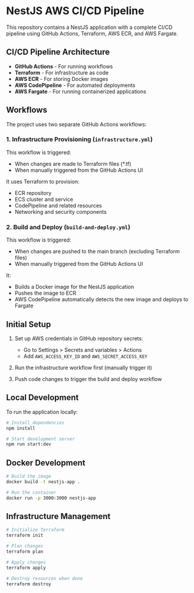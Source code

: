 # NestJS AWS CI/CD Pipeline

This repository contains a NestJS application with a complete CI/CD pipeline using GitHub Actions, Terraform, AWS ECR, and AWS Fargate.

## CI/CD Pipeline Architecture

- **GitHub Actions** - For running workflows
- **Terraform** - For infrastructure as code
- **AWS ECR** - For storing Docker images
- **AWS CodePipeline** - For automated deployments
- **AWS Fargate** - For running containerized applications

## Workflows

The project uses two separate GitHub Actions workflows:

### 1. Infrastructure Provisioning (`infrastructure.yml`)

This workflow is triggered:

- When changes are made to Terraform files (\*.tf)
- When manually triggered from the GitHub Actions UI

It uses Terraform to provision:

- ECR repository
- ECS cluster and service
- CodePipeline and related resources
- Networking and security components

### 2. Build and Deploy (`build-and-deploy.yml`)

This workflow is triggered:

- When changes are pushed to the main branch (excluding Terraform files)
- When manually triggered from the GitHub Actions UI

It:

- Builds a Docker image for the NestJS application
- Pushes the image to ECR
- AWS CodePipeline automatically detects the new image and deploys to Fargate

## Initial Setup

1. Set up AWS credentials in GitHub repository secrets:

   - Go to Settings > Secrets and variables > Actions
   - Add `AWS_ACCESS_KEY_ID` and `AWS_SECRET_ACCESS_KEY`

2. Run the infrastructure workflow first (manually trigger it)

3. Push code changes to trigger the build and deploy workflow

## Local Development

To run the application locally:

```bash
# Install dependencies
npm install

# Start development server
npm run start:dev
```

## Docker Development

```bash
# Build the image
docker build -t nestjs-app .

# Run the container
docker run -p 3000:3000 nestjs-app
```

## Infrastructure Management

```bash
# Initialize Terraform
terraform init

# Plan changes
terraform plan

# Apply changes
terraform apply

# Destroy resources when done
terraform destroy
```
